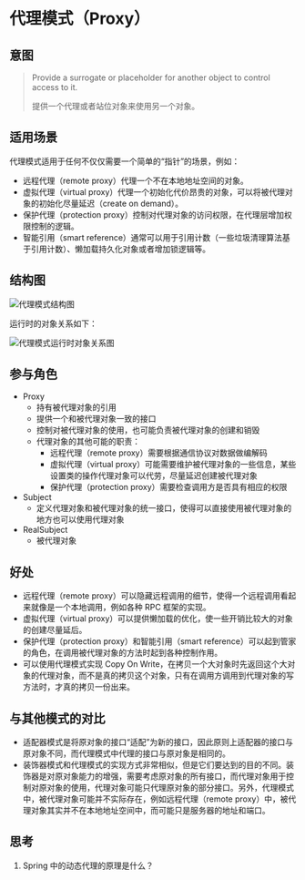 # 代理模式（Proxy）

## 意图

> Provide a surrogate or placeholder for another object to control access to it.
>
> 提供一个代理或者站位对象来使用另一个对象。

## 适用场景

代理模式适用于任何不仅仅需要一个简单的“指针”的场景，例如：

- 远程代理（remote proxy）代理一个不在本地地址空间的对象。
- 虚拟代理（virtual proxy）代理一个初始化代价昂贵的对象，可以将被代理对象的初始化尽量延迟（create on demand）。
- 保护代理（protection proxy）控制对代理对象的访问权限，在代理层增加权限控制的逻辑。
- 智能引用（smart reference）通常可以用于引用计数（一些垃圾清理算法基于引用计数）、懒加载持久化对象或者增加锁逻辑等。

## 结构图

![代理模式结构图](https://youdu-markdown.oss-cn-shanghai.aliyuncs.com/20191127181001.png)

运行时的对象关系如下：

![代理模式运行时对象关系图](https://youdu-markdown.oss-cn-shanghai.aliyuncs.com/20191127181129.png)

## 参与角色

- Proxy
  - 持有被代理对象的引用
  - 提供一个和被代理对象一致的接口
  - 控制对被代理对象的使用，也可能负责被代理对象的创建和销毁
  - 代理对象的其他可能的职责：
    - 远程代理（remote proxy）需要根据通信协议对数据做编解码
    - 虚拟代理（virtual proxy）可能需要维护被代理对象的一些信息，某些设置类的操作代理对象可以代劳，尽量延迟创建被代理对象
    - 保护代理（protection proxy）需要检查调用方是否具有相应的权限
- Subject
  - 定义代理对象和被代理对象的统一接口，使得可以直接使用被代理对象的地方也可以使用代理对象
- RealSubject
  - 被代理对象

## 好处

- 远程代理（remote proxy）可以隐藏远程调用的细节，使得一个远程调用看起来就像是一个本地调用，例如各种 RPC 框架的实现。
- 虚拟代理（virtual proxy）可以提供懒加载的优化，使一些开销比较大的对象的创建尽量延后。
- 保护代理（protection proxy）和智能引用（smart reference）可以起到管家的角色，在调用被代理对象的方法时起到各种控制作用。
- 可以使用代理模式实现 Copy On Write，在拷贝一个大对象时先返回这个大对象的代理对象，而不是真的拷贝这个对象，只有在调用方调用到代理对象的写方法时，才真的拷贝一份出来。

## 与其他模式的对比

- 适配器模式是将原对象的接口“适配”为新的接口，因此原则上适配器的接口与原对象不同，而代理模式中代理的接口与原对象是相同的。
- 装饰器模式和代理模式的实现方式非常相似，但是它们要达到的目的不同。装饰器是对原对象能力的增强，需要考虑原对象的所有接口，而代理对象用于控制对原对象的使用，代理对象可能只代理原对象的部分接口。另外，代理模式中，被代理对象可能并不实际存在，例如远程代理（remote proxy）中，被代理对象其实并不在本地地址空间中，而可能只是服务器的地址和端口。

## 思考

1. Spring 中的动态代理的原理是什么？